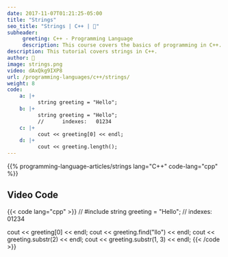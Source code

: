 ```yaml
---
date: 2017-11-07T01:21:25-05:00
title: "Strings"
seo_title: "Strings | C++ | 🦒"
subheader:
     greeting: C++ - Programming Language
     description: This course covers the basics of programming in C++. Work your way through the videos/articles and I'll teach you everything you need to know to start your programming journey!
description: This tutorial covers strings in C++.
author: 🦒
image: strings.png
video: dAxQkg9IXP8
url: /programming-languages/c++/strings/
weight: 8
code:
    a: |+
          string greeting = "Hello";
    b: |+
          string greeting = "Hello";
          //      indexes:   01234
    c: |+
          cout << greeting[0] << endl;
    d: |+
          cout << greeting.length();
---
```


{{% programming-language-articles/strings lang="C++" code-lang="cpp" %}}


## Video Code

{{< code lang="cpp" >}}
// #include <string>
string greeting = "Hello";
//      indexes:   01234


cout << greeting[0] << endl;
cout << greeting.find("llo") << endl;
cout << greeting.substr(2) << endl;
cout << greeting.substr(1, 3) << endl;
{{< /code >}}